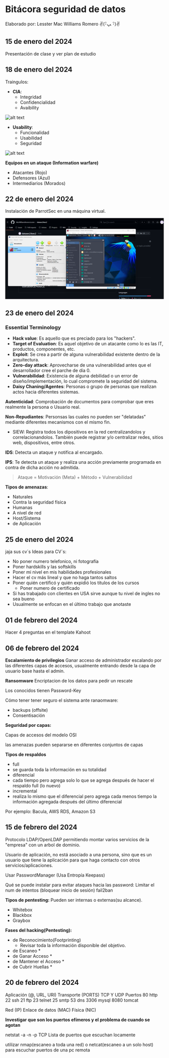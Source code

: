 # Bitácora seguridad de datos 
Elaborado por: Lesster Mac Williams Romero  ✌️(･ิﭛ‎ ･ิ)✌️

## 15 de enero del 2024
Presentación de clase y ver plan de estudio

## 18 de enero del 2024
Traingulos:
* **CIA**:
  * Integridad
  * Confidencialidad
  * Avaibility

![alt text](https://www.f5.com/content/dam/f5-labs-v2/article/articles/edu/20190709_what_is_the_cia_triad/cia_triad.png)

* **Usability**:
  * Funcionalidad
  * Usabilidad
  * Seguridad

![alt text](https://cdn.getmidnight.com/d0f1c52a0107bd8707444bbf130a0234/2022/08/functionality-usability-security.webp)

**Equipos en un ataque (Information warfare)**
 * Atacantes (Rojo)
 * Defensores (Azul)
 * Intermediarios (Morados)
  
## 22 de enero del 2024

Instalación de ParrotSec en una máquina virtual.

![Alt text](<Elementos para Bitacora/Parrot.png>)

## 23 de enero del 2024

### Essential Terminology
* **Hack value**: Es aquello que es preciado para los "hackers".
* **Target of Evaluation**: Es aquel objetivo de un atacante como lo es las IT, productos, componentes, etc.
* **Exploit**: Se crea a partir de alguna vulnerabilidad existente dentro de la arquitectura.
* **Zero-day attack**: Aprovecharse de una vulnerabilidad antes que el desarrollador cree el parche de día 0.
* **Vulnerabilidad**: Existencia de alguna debilidad o un error de diseño/implementación, lo cual compromete la seguridad del sistema.
* **Daisy Chaning/Agentes**: Personas o grupo de personas que realizan actos hacia diferentes sistemas.


 **Autenticidad**: Comprobación de documentos para comprobar que eres realmente la persona o Usuario real.

 **Non-Repudiantes**: Personsas las cuales no pueden ser "delatadas" mediante diferentes mecanismos con el mismo fin.

 * SIEW: Registra todos los dipositivos en la red centralizandolos y correlacionandolos. También puede registrar y/o centralizar redes, sitios web, dispositivos, entre otros.

 **IDS**: Detecta un ataque y notifica al encargado.

 **IPS**: Te detecta un ataque y realiza una acción previamente programada en contra de dicha acción no admitida.

 > Ataque = Motivación (Meta) + Método + Vulnerabilidad

 **Tipos de amenazas**:
    
* Naturales
* Contra la seguridad física
* Humanas
* A nivel de red
* Host/Sistema
* de Aplicación


## 25 de enero del 2024

jaja sus cv´s
Ideas para CV´s:
  * No poner numero telefonico, ni fotografía
  * Poner hardskills y las softskills
  * Poner mi nivel en mis habilidades profesionales
  * Hacer el cv más lineal y que no haga tantos saltos
  * Poner quién certificó y quién expidió los titulos de los cursos
    * Poner numero de certificado
  * Si has trabajado con clientes en USA sirve aunque tu nivel de ingles no sea bueno
  * Usualmente se enfocan en el último trabajo que anotaste

## 01 de febrero del 2024

Hacer 4 preguntas en el template Kahoot



## 06 de febrero del 2024

**Escalamiento de privilegios**
Ganar acceso de administrador escalando por las diferentes capas de accesos, usualmente entrando desde la capa de usuario base hasta el admin. 

**Ransomware**
Encriptacion de los datos para pedir un rescate 

Los conocidos tienen Password-Key


Cómo tener tener seguro el sistema ante ranaomware:
* backups (offsite)
* Consentisación

**Seguridad por capas:**

Capas de accesos del modelo OSI

las amenazas pueden separarse en diferentes conjuntos de capas

**Tipos de respaldos**
* full
 * se guarda toda la información en su totalidad
* diferencial
 * cada tiempo pero agrega solo lo que se agrega después de hacer el respaldo full (lo nuevo)
* incremental
 * realiza lo mismo que el diferencial pero agrega cada menos tiempo la información agregada después del último diferencial

Por ejemplo: 
Bacula, AWS RDS, Amazon S3

## 15 de febrero del 2024

Protocolo LDAP/OpenLDAP permitiendo montar varios servicios de la "empresa" con un arbol de dominio.

Usuario de aplicación, no está asociado a una persona, sino que es un usuario que tiene la aplicación para que haga contacto con otros servicios/aplicaciones.

Usar PasswordManager (Usa Entropía Keepass)

Qué se puede instalar para evitar ataques hacia las password:
 Limitar el num de intentos (bloquear inicio de sesión)
  fail2ban

**Tipos de pentesting:**
Pueden ser internas o externas(su alcance).

 * Whitebox
 * Blackbox
 * Graybox

**Fases del hacking(Pentesting):**
 * de Reconocimiento(Footprinting)
   * Revisar toda la información disponible del objetivo. 
 * de Escaneo
   * 
 * de Ganar Acceso
   * 
 * de Mantener el Acceso
   * 
 * de Cubrir Huellas
   * 

## 20 de febrero del 2024
Aplicación (@, URL, URI)
Transporte (PORTS)
TCP Y UDP
Puertos
80 http
22 ssh
21 ftp
23 telnet
25 smtp
53 dns
3306 mysql
8080 tomcat

Red (IP)
Enlace de datos (MAC)
Física (NIC)

**Investigar que son los puertos efímeros y el problema de cuando se agotan**




netstat -a -n -p TCP
Lista de puertos que escuchan locamente


utilizar nmap(escaneo a toda una red) o netcat(escaneo a un solo host) para escuchar puertos de una pc remota


